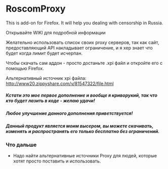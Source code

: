 RoscomProxy
===========

This is add-on for Firefox. It will help you dealing with censorship in Russia.

Открывайте WIKI для подробной информации

Желательно использовать список своих proxy серверов, так как сайт, предоставляющий API накладывает ограничение, и я хер знает что будет когда лимит будет исчерпан.

Чтобы скачать сам аддон - просто достаньте .xpi файл и откройте его с помощью Firefox.

Альтернативный источник xpi файла: http://www20.zippyshare.com/v/81547322/file.html

##### Кстати это мое первое дополнение и вообще я криворукий, так что кто будет лазить в коде - желаю удачи!

##### Любое улучшение данного дополнения приветствуется!

##### Данный продукт является моим высером, вы можете скачивать, изменять и распространять его _только_ бесплатно без ограничений.

### Что дальше
* Надо найти альтернативные источники Proxy для людей, которые хотят просто поставить и использовать.
